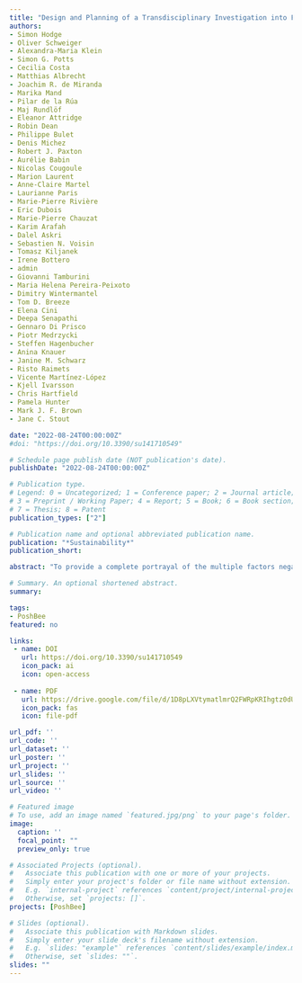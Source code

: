```yaml
---
title: "Design and Planning of a Transdisciplinary Investigation into Farmland Pollinators: Rationale, Co-Design, and Lessons Learned"
authors:
- Simon Hodge
- Oliver Schweiger
- Alexandra-Maria Klein
- Simon G. Potts
- Cecilia Costa
- Matthias Albrecht
- Joachim R. de Miranda
- Marika Mand
- Pilar de la Rúa
- Maj Rundlöf
- Eleanor Attridge
- Robin Dean
- Philippe Bulet
- Denis Michez
- Robert J. Paxton
- Aurélie Babin
- Nicolas Cougoule
- Marion Laurent
- Anne-Claire Martel
- Laurianne Paris
- Marie-Pierre Rivière
- Eric Dubois
- Marie-Pierre Chauzat
- Karim Arafah
- Dalel Askri
- Sebastien N. Voisin
- Tomasz Kiljanek
- Irene Bottero
- admin
- Giovanni Tamburini
- Maria Helena Pereira-Peixoto
- Dimitry Wintermantel
- Tom D. Breeze
- Elena Cini
- Deepa Senapathi
- Gennaro Di Prisco
- Piotr Medrzycki
- Steffen Hagenbucher
- Anina Knauer
- Janine M. Schwarz
- Risto Raimets
- Vicente Martínez-López
- Kjell Ivarsson
- Chris Hartfield
- Pamela Hunter
- Mark J. F. Brown
- Jane C. Stout

date: "2022-08-24T00:00:00Z"
#doi: "https://doi.org/10.3390/su141710549"

# Schedule page publish date (NOT publication's date).
publishDate: "2022-08-24T00:00:00Z"

# Publication type.
# Legend: 0 = Uncategorized; 1 = Conference paper; 2 = Journal article;
# 3 = Preprint / Working Paper; 4 = Report; 5 = Book; 6 = Book section;
# 7 = Thesis; 8 = Patent
publication_types: ["2"]

# Publication name and optional abbreviated publication name.
publication: "*Sustainability*"
publication_short:

abstract: "To provide a complete portrayal of the multiple factors negatively impacting insects in agricultural landscapes it is necessary to assess the concurrent incidence, magnitude, and interactions among multiple stressors over substantial biogeographical scales. Trans-national ecological field investigations with wide-ranging stakeholders typically encounter numerous challenges during the design planning stages, not least that the scientific soundness of a spatially replicated study design must account for the substantial geographic and climatic variation among distant sites. ‘PoshBee’ (Pan-European assessment, monitoring, and mitigation of Stressors on the Health of Bees) is a multi-partner transdisciplinary agroecological project established to investigate the suite of stressors typically encountered by pollinating insects in European agricultural landscapes. To do this, PoshBee established a network of 128 study sites across eight European countries and collected over 50 measurements and samples relating to the nutritional, toxicological, pathogenic, and landscape components of the bees’ environment. This paper describes the development process, rationale, and end-result of each aspect of the of the PoshBee field investigation. We describe the main issues and challenges encountered during the design stages and highlight a number of actions or processes that may benefit other multi-partner research consortia planning similar large-scale studies. It was soon identified that in a multi-component study design process, the development of interaction and communication networks involving all collaborators and stakeholders requires considerable time and resources. It was also necessary at each planning stage to be mindful of the needs and objectives of all stakeholders and partners, and further challenges inevitably arose when practical limitations, such as time restrictions and labour constraints, were superimposed upon prototype study designs. To promote clarity for all stakeholders, for each sub-component of the study, there should be a clear record of the rationale and reasoning that outlines how the final design transpired, what compromises were made, and how the requirements of different stakeholders were accomplished. Ultimately, multi-national agroecological field studies such as PoshBee benefit greatly from the involvement of diverse stakeholders and partners, ranging from field ecologists, project managers, policy legislators, mathematical modelers, and farmer organisations. While the execution of the study highlighted the advantages and benefits of large-scale transdisciplinary projects, the long planning period emphasized the need to formally describe a design framework that could facilitate the design process of future multi-partner collaborations."

# Summary. An optional shortened abstract.
summary: 

tags:
- PoshBee
featured: no

links:
 - name: DOI
   url: https://doi.org/10.3390/su141710549
   icon_pack: ai
   icon: open-access
   
 - name: PDF
   url: https://drive.google.com/file/d/1D8pLXVtymatlmrQ2FWRpKRIhgtz0dUk2/view?usp=sharing
   icon_pack: fas
   icon: file-pdf

url_pdf: ''
url_code: ''
url_dataset: ''
url_poster: ''
url_project: ''
url_slides: ''
url_source: ''
url_video: ''

# Featured image
# To use, add an image named `featured.jpg/png` to your page's folder. 
image:
  caption: ''
  focal_point: ""
  preview_only: true

# Associated Projects (optional).
#   Associate this publication with one or more of your projects.
#   Simply enter your project's folder or file name without extension.
#   E.g. `internal-project` references `content/project/internal-project/index.md`.
#   Otherwise, set `projects: []`.
projects: [PoshBee]

# Slides (optional).
#   Associate this publication with Markdown slides.
#   Simply enter your slide deck's filename without extension.
#   E.g. `slides: "example"` references `content/slides/example/index.md`.
#   Otherwise, set `slides: ""`.
slides: ""
---
```


